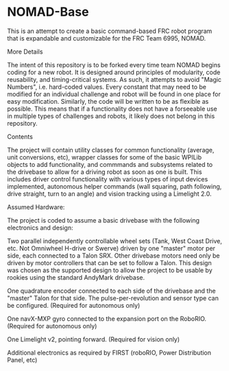 # NOMAD-Base
This is an attempt to create a basic command-based FRC robot program that is expandable and customizable for the FRC Team 6995, NOMAD.

More Details
    
The intent of this repository is to be forked every time team NOMAD begins coding for a new robot. It is designed around principles of modularity, code reusability, and timing-critical systems. As such, it attempts to avoid "Magic Numbers", i.e. hard-coded values. Every constant that may need to be modified for an individual challenge and robot will be found in one place for easy modification. Similarly, the code will be written to be as flexible as possible. This means that if a functionality does not have a forseeable use in multiple types of challenges and robots, it likely does not belong in this repository.

Contents

The project will contain utility classes for common functionality (average, unit conversions, etc), wrapper classes for some of the basic WPILib objects to add functionality, and commmands and subsystems related to the drivebase to allow for a driving robot as soon as one is built. This includes driver control functionality with various types of input devices implemented, autonomous helper commands (wall squaring, path following, drive straight, turn to an angle) and vision tracking using a Limelight 2.0.

Assumed Hardware:

The project is coded to assume a basic drivebase with the following electronics and design:

Two parallel independently controllable wheel sets (Tank, West Coast Drive, etc. Not Omniwheel H-drive or Swerve) driven by one "master" motor per side, each connected to a Talon SRX. Other drivebase motors need only be driven by motor controllers that can be set to follow a Talon. This design was chosen as the supported design to allow the project to be usable by rookies using the standard AndyMark drivebase.

One quadrature encoder connected to each side of the drivebase and the "master" Talon for that side. The pulse-per-revolution and sensor type can be configured. (Required for autonomous only)

One navX-MXP gyro connected to the expansion port on the RoboRIO. (Required for autonomous only)

One Limelight v2, pointing forward. (Required for vision only)

Additional electronics as required by FIRST (roboRIO, Power Distribution Panel, etc)

